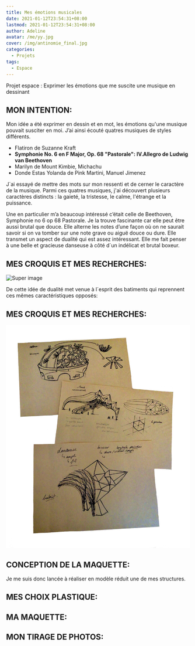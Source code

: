 ```yaml
---
title: Mes émotions musicales
date: 2021-01-12T23:54:31+08:00
lastmod: 2021-01-12T23:54:31+08:00
author: Adeline
avatar: /me/yy.jpg
cover: /img/antinomie_final.jpg
categories:
  - Projets
tags:
  - Espace
---
```


Projet espace : Exprimer les émotions que me suscite une musique en dessinant

<!--more-->


## MON INTENTION:
Mon idée a été exprimer en dessin et en mot, les émotions qu'une musique pouvait susciter en moi. J’ai ainsi écouté quatres musiques de styles différents.

- Flatiron de Suzanne Kraft
- **Symphonie No. 6 en F Major, Op. 68 "Pastorale": IV.Allegro de Ludwig van Beethoven**
- Marilyn de Mount Kimbie, Michachu
- Donde Estas Yolanda de Pink Martini, Manuel Jimenez

J´ai essayé de mettre des mots sur mon ressenti et de cerner le caractère de la musique. Parmi ces quatres musiques, j'ai découvert plusieurs caractères distincts :  la gaieté, la tristesse, le calme, l'étrange et la puissance.

Une en particulier m’a beaucoup intéressé c’était celle de Beethoven, Symphonie no 6 op 68 Pastorale. Je la trouve fascinante car elle peut être aussi brutal que douce. Elle alterne les notes d’une façon où on ne saurait savoir si on va tomber sur une note grave ou aiguë douce ou dure. Elle transmet un aspect de dualité qui est assez intéressant. Elle me fait penser à une belle et gracieuse danseuse à côté d´un indélicat et brutal boxeur. 

## MES CROQUIS ET MES RECHERCHES:
![Super image](/img/.jpg)

De cette idée de dualité met venue à l´esprit des batiments qui reprennent ces mêmes caractéristiques opposés:

## MES CROQUIS ET MES RECHERCHES:
![Super image](/img/croquis_musique.jpg)

## CONCEPTION DE LA MAQUETTE:
Je me suis donc lancée à réaliser en modèle réduit une de mes structures.

## MES CHOIX PLASTIQUE:

## MA MAQUETTE:

## MON TIRAGE DE PHOTOS:
